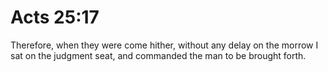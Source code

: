 # Acts 25:17

Therefore, when they were come hither, without any delay on the morrow I sat on the judgment seat, and commanded the man to be brought forth.